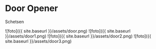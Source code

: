 # Door Opener

Schetsen

![foto]({{ site.baseurl }}/assets/door.png)
![foto]({{ site.baseurl }}/assets/door1.png)
![foto]({{ site.baseurl }}/assets/door2.png)
![foto]({{ site.baseurl }}/assets/door3.png)

